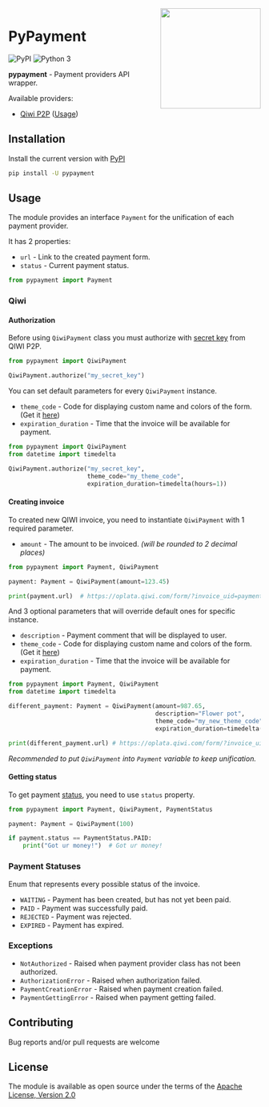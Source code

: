 <img src="https://mhmi.net/wp-content/uploads/2020/07/Invoice-Paid-Graphic.png" align="right" height="200">

# PyPayment

![PyPI](https://img.shields.io/pypi/v/pypayment?color=orange) ![Python 3](https://img.shields.io/pypi/pyversions/pypayment?color=blueviolet)

**pypayment** - Payment providers API wrapper.

Available providers:
- [Qiwi P2P](https://p2p.qiwi.com/) ([Usage](#qiwi))

## Installation

Install the current version with [PyPI](https://pypi.org/project/pypayment/)

```bash
pip install -U pypayment
```

## Usage

The module provides an interface `Payment` for the unification of each payment provider.

It has 2 properties:

- `url` - Link to the created payment form.
- `status` - Current payment status.

```python
from pypayment import Payment
```

### Qiwi

#### Authorization

Before using `QiwiPayment` class you must authorize with [secret key](https://qiwi.com/p2p-admin/transfers/api) from QIWI P2P.

```python
from pypayment import QiwiPayment

QiwiPayment.authorize("my_secret_key")
```

You can set default parameters for every `QiwiPayment` instance.

- `theme_code` - Code for displaying custom name and colors of the form. (Get it [here](https://qiwi.com/p2p-admin/transfers/link))
- `expiration_duration` - Time that the invoice will be available for payment.

```python
from pypayment import QiwiPayment
from datetime import timedelta

QiwiPayment.authorize("my_secret_key",
                      theme_code="my_theme_code",
                      expiration_duration=timedelta(hours=1))
```

#### Creating invoice

To created new QIWI invoice, you need to instantiate `QiwiPayment` with 1 required parameter.

- `amount` - The amount to be invoiced. _(will be rounded to 2 decimal places)_

```python
from pypayment import Payment, QiwiPayment

payment: Payment = QiwiPayment(amount=123.45)

print(payment.url)  # https://oplata.qiwi.com/form/?invoice_uid=payment_unique_id
```

And 3 optional parameters that will override default ones for specific instance.

- `description` - Payment comment that will be displayed to user.
- `theme_code` - Code for displaying custom name and colors of the form. (Get it [here](https://qiwi.com/p2p-admin/transfers/link))
- `expiration_duration` - Time that the invoice will be available for payment.

```python
from pypayment import Payment, QiwiPayment
from datetime import timedelta

different_payment: Payment = QiwiPayment(amount=987.65,
                                         description="Flower pot",
                                         theme_code="my_new_theme_code",
                                         expiration_duration=timedelta(days=3))

print(different_payment.url) # https://oplata.qiwi.com/form/?invoice_uid=payment_unique_id_2
```

_Recommended to put `QiwiPayment` into `Payment` variable to keep unification._

#### Getting status

To get payment [status](#payment-status), you need to use `status` property.

```python
from pypayment import Payment, QiwiPayment, PaymentStatus

payment: Payment = QiwiPayment(100)

if payment.status == PaymentStatus.PAID:
    print("Got ur money!")  # Got ur money!
```

### Payment Statuses

Enum that represents every possible status of the invoice.

- `WAITING` - Payment has been created, but has not yet been paid.
- `PAID` - Payment was successfully paid.
- `REJECTED` - Payment was rejected.
- `EXPIRED` - Payment has expired.

### Exceptions

- `NotAuthorized` - Raised when payment provider class has not been authorized.
- `AuthorizationError` - Raised when authorization failed.
- `PaymentCreationError` - Raised when payment creation failed.
- `PaymentGettingError` - Raised when payment getting failed.

## Contributing

Bug reports and/or pull requests are welcome


## License

The module is available as open source under the terms of the [Apache License, Version 2.0](https://opensource.org/licenses/Apache-2.0)
